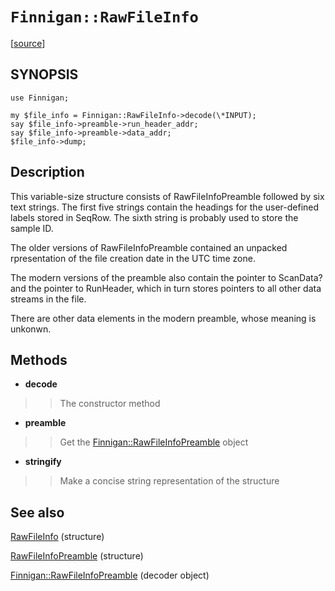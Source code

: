 # `Finnigan::RawFileInfo` #

[[source](http://code.google.com/p/unfinnigan/source/browse/perl/Finnigan/lib/Finnigan/RawFileInfo.pm)]

## SYNOPSIS ##

```
use Finnigan;

my $file_info = Finnigan::RawFileInfo->decode(\*INPUT);
say $file_info->preamble->run_header_addr;
say $file_info->preamble->data_addr;
$file_info->dump;
```

## Description ##

This variable-size structure consists of RawFileInfoPreamble followed
by six text strings. The first five strings contain the headings for
the user-defined labels stored in SeqRow. The sixth string is probably
used to store the sample ID.

The older versions of RawFileInfoPreamble contained an unpacked
rpresentation of the file creation date in the UTC time zone.

The modern versions of the preamble also contain the pointer to
ScanData? and the pointer to RunHeader, which in turn stores pointers
to all other data streams in the file.

There are other data elements in the modern preamble, whose meaning is
unkonwn.

## Methods ##

  * **decode**
> > The constructor method

  * **preamble**
> > Get the [Finnigan::RawFileInfoPreamble](FinniganRawFileInfoPreamble.md) object

  * **stringify**
> > Make a concise string representation of the structure

## See also ##

[RawFileInfo](RawFileInfo.md) (structure)

[RawFileInfoPreamble](RawFileInfoPreamble.md) (structure)

[Finnigan::RawFileInfoPreamble](FinniganRawFileInfoPreamble.md) (decoder object)